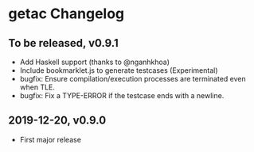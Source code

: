 # getac Changelog

## To be released, v0.9.1

* Add Haskell support (thanks to @nganhkhoa)
* Include bookmarklet.js to generate testcases (Experimental)
* bugfix: Ensure compilation/execution processes are terminated even when TLE.
* bugfix: Fix a TYPE-ERROR if the testcase ends with a newline.

## 2019-12-20, v0.9.0

* First major release
